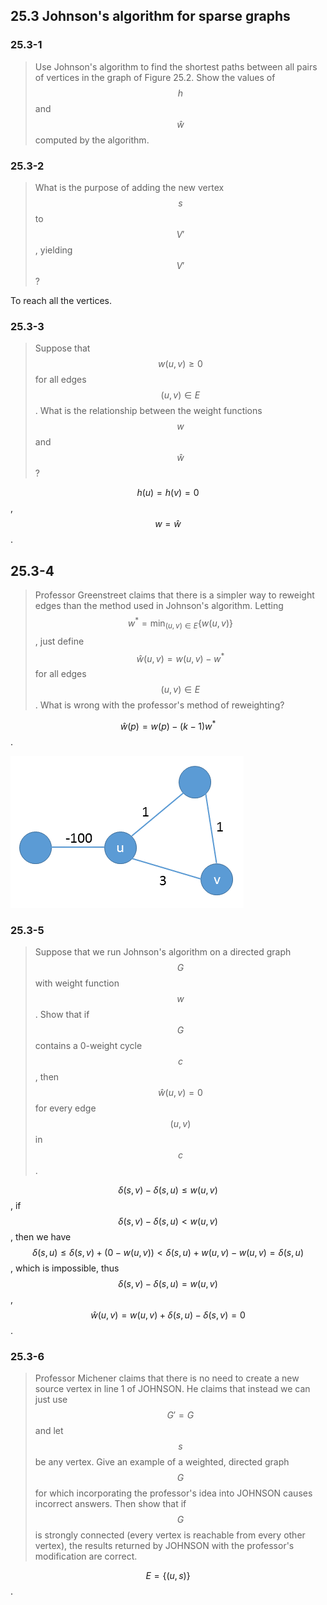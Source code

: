 ## 25.3 Johnson's algorithm for sparse graphs

### 25.3-1

> Use Johnson's algorithm to find the shortest paths between all pairs of vertices in the graph of Figure 25.2. Show the values of $$h$$ and $$\hat{w}$$ computed by the algorithm.

### 25.3-2

> What is the purpose of adding the new vertex $$s$$ to $$V'$$, yielding $$V'$$?

To reach all the vertices.

### 25.3-3

> Suppose that $$w(u, v) \ge 0$$ for all edges $$(u, v) \in E$$. What is the relationship between the weight functions $$w$$ and $$\hat{w}$$?

$$h(u) = h(v) = 0$$, $$w = \hat{w}$$.

## 25.3-4

> Professor Greenstreet claims that there is a simpler way to reweight edges than the method used in Johnson's algorithm. Letting $$w^* = \min_{(u, v) \in E} \{ w(u, v) \}$$, just define $$\hat{w}(u, v) = w(u, v) - w^*$$ for all edges $$(u, v) \in E$$. What is wrong with the professor's method of reweighting?

$$\hat{w}(p) = w(p) - (k-1)w^*$$.

![](./img/25.3-4_1.png)

### 25.3-5

> Suppose that we run Johnson's algorithm on a directed graph $$G$$ with weight function $$w$$. Show that if $$G$$ contains a 0-weight cycle $$c$$, then $$\hat{w}(u, v) = 0$$ for every edge $$(u, v)$$ in $$c$$.

$$\delta(s, v) - \delta(s, u) \le w(u, v)$$, if $$\delta(s, v) - \delta(s, u) < w(u, v)$$, then we have $$\delta(s, u) \le \delta(s, v) + (0 - w(u, v)) < \delta(s, u) + w(u, v) - w(u, v) = \delta(s, u)$$, which is impossible, thus $$\delta(s, v) - \delta(s, u) = w(u, v)$$, $$\hat{w}(u, v) = w(u, v) + \delta(s, u) - \delta(s, v) = 0$$.

### 25.3-6

> Professor Michener claims that there is no need to create a new source vertex in line 1 of JOHNSON. He claims that instead we can just use $$G' = G$$ and let $$s$$ be any vertex. Give an example of a weighted, directed graph $$G$$ for which incorporating the professor's idea into JOHNSON causes incorrect answers. Then show that if $$G$$ is strongly connected (every vertex is reachable from every other vertex), the results returned by JOHNSON with the professor's modification are correct.

$$E = \{ (u, s) \}$$.



